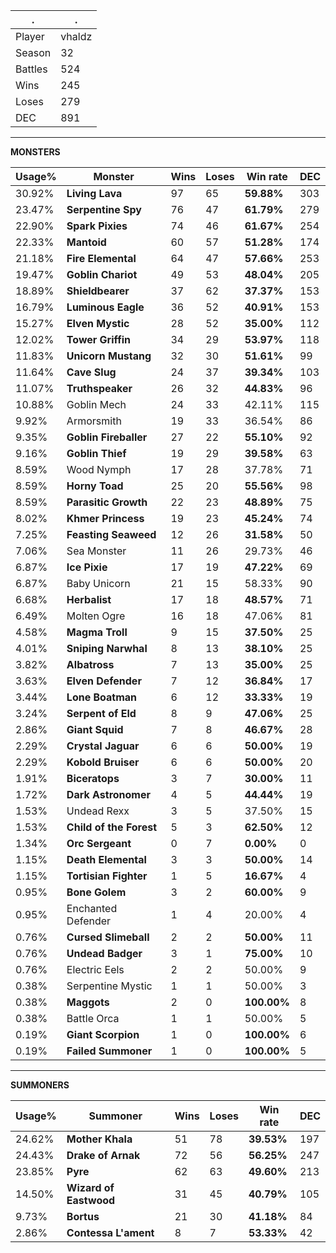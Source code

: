 .|.
|-|-
Player|vhaldz
Season|32
Battles|524
Wins|245
Loses|279
DEC|891

---
**MONSTERS**

Usage%|Monster|Wins|Loses|Win rate|DEC|
-|-|-|-|-|-|
30.92%|**Living Lava**|97|65|**59.88%**|303|
23.47%|**Serpentine Spy**|76|47|**61.79%**|279|
22.90%|**Spark Pixies**|74|46|**61.67%**|254|
22.33%|**Mantoid**|60|57|**51.28%**|174|
21.18%|**Fire Elemental**|64|47|**57.66%**|253|
19.47%|**Goblin Chariot**|49|53|**48.04%**|205|
18.89%|**Shieldbearer**|37|62|**37.37%**|153|
16.79%|**Luminous Eagle**|36|52|**40.91%**|153|
15.27%|**Elven Mystic**|28|52|**35.00%**|112|
12.02%|**Tower Griffin**|34|29|**53.97%**|118|
11.83%|**Unicorn Mustang**|32|30|**51.61%**|99|
11.64%|**Cave Slug**|24|37|**39.34%**|103|
11.07%|**Truthspeaker**|26|32|**44.83%**|96|
10.88%|Goblin Mech|24|33|42.11%|115|
9.92%|Armorsmith|19|33|36.54%|86|
9.35%|**Goblin Fireballer**|27|22|**55.10%**|92|
9.16%|**Goblin Thief**|19|29|**39.58%**|63|
8.59%|Wood Nymph|17|28|37.78%|71|
8.59%|**Horny Toad**|25|20|**55.56%**|98|
8.59%|**Parasitic Growth**|22|23|**48.89%**|75|
8.02%|**Khmer Princess**|19|23|**45.24%**|74|
7.25%|**Feasting Seaweed**|12|26|**31.58%**|50|
7.06%|Sea Monster|11|26|29.73%|46|
6.87%|**Ice Pixie**|17|19|**47.22%**|69|
6.87%|Baby Unicorn|21|15|58.33%|90|
6.68%|**Herbalist**|17|18|**48.57%**|71|
6.49%|Molten Ogre|16|18|47.06%|81|
4.58%|**Magma Troll**|9|15|**37.50%**|25|
4.01%|**Sniping Narwhal**|8|13|**38.10%**|25|
3.82%|**Albatross**|7|13|**35.00%**|25|
3.63%|**Elven Defender**|7|12|**36.84%**|17|
3.44%|**Lone Boatman**|6|12|**33.33%**|19|
3.24%|**Serpent of Eld**|8|9|**47.06%**|25|
2.86%|**Giant Squid**|7|8|**46.67%**|28|
2.29%|**Crystal Jaguar**|6|6|**50.00%**|19|
2.29%|**Kobold Bruiser**|6|6|**50.00%**|20|
1.91%|**Biceratops**|3|7|**30.00%**|11|
1.72%|**Dark Astronomer**|4|5|**44.44%**|19|
1.53%|Undead Rexx|3|5|37.50%|15|
1.53%|**Child of the Forest**|5|3|**62.50%**|12|
1.34%|**Orc Sergeant**|0|7|**0.00%**|0|
1.15%|**Death Elemental**|3|3|**50.00%**|14|
1.15%|**Tortisian Fighter**|1|5|**16.67%**|4|
0.95%|**Bone Golem**|3|2|**60.00%**|9|
0.95%|Enchanted Defender|1|4|20.00%|4|
0.76%|**Cursed Slimeball**|2|2|**50.00%**|11|
0.76%|**Undead Badger**|3|1|**75.00%**|10|
0.76%|Electric Eels|2|2|50.00%|9|
0.38%|Serpentine Mystic|1|1|50.00%|3|
0.38%|**Maggots**|2|0|**100.00%**|8|
0.38%|Battle Orca|1|1|50.00%|5|
0.19%|**Giant Scorpion**|1|0|**100.00%**|6|
0.19%|**Failed Summoner**|1|0|**100.00%**|5|

---
**SUMMONERS**

Usage%|Summoner|Wins|Loses|Win rate|DEC|
-|-|-|-|-|-|
24.62%|**Mother Khala**|51|78|**39.53%**|197|
24.43%|**Drake of Arnak**|72|56|**56.25%**|247|
23.85%|**Pyre**|62|63|**49.60%**|213|
14.50%|**Wizard of Eastwood**|31|45|**40.79%**|105|
9.73%|**Bortus**|21|30|**41.18%**|84|
2.86%|**Contessa L'ament**|8|7|**53.33%**|42|
